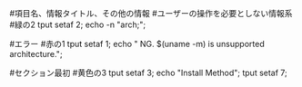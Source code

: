 #項目名、情報タイトル、その他の情報
#ユーザーの操作を必要としない情報系
#緑の2
tput setaf 2; echo -n "arch;";

#エラー
#赤の1
tput setaf 1; echo "    NG. $(uname -m) is unsupported architecture.";

#セクション最初
#黄色の3
tput setaf 3; echo "Install Method"; tput setaf 7;
